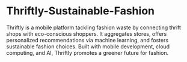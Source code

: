 # Thriftly-Sustainable-Fashion
Thriftly is a mobile platform tackling fashion waste by connecting thrift shops with eco-conscious shoppers. It aggregates stores, offers personalized recommendations via machine learning, and fosters sustainable fashion choices. Built with mobile development, cloud computing, and AI, Thriftly promotes a greener future for fashion.
